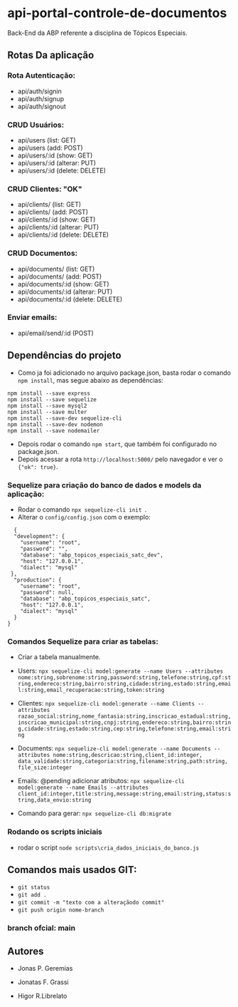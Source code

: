 # api-portal-controle-de-documentos
Back-End da ABP referente a disciplina de Tópicos Especiais.

## Rotas Da aplicação

### Rota Autenticação:

* api/auth/signin
* api/auth/signup
* api/auth/signout

### CRUD Usuários:

* api/users (list: GET)
* api/users (add: POST)
* api/users/:id (show: GET)
* api/users/:id (alterar: PUT)
* api/users/:id (delete: DELETE)

### CRUD Clientes: "OK"

* api/clients/ (list: GET)
* api/clients/ (add: POST)
* api/clients/:id (show: GET)
* api/clients/:id (alterar: PUT)
* api/clients/:id (delete: DELETE)

### CRUD Documentos:

* api/documents/ (list: GET)
* api/documents/ (add: POST)
* api/documents/:id (show: GET)
* api/documents/:id (alterar: PUT)
* api/documents/:id (delete: DELETE)

### Enviar emails:
* api/email/send/:id (POST)

## Dependências do projeto 

* Como ja foi adicionado no arquivo package.json, basta rodar o comando `npm install`, mas segue abaixo as dependências:

```
npm install --save express
npm install --save sequelize
npm install --save mysql2
npm install --save multer
npm install --save-dev sequelize-cli
npm install --save-dev nodemon
npm install --save nodemailer
```

* Depois rodar o comando `npm start`, que também foi configurado no package.json.
* Depois acessar a rota `http://localhost:5000/` pelo navegador e ver o `{"ok": true}`.

### Sequelize para criação do banco de dados e models da aplicação:

* Rodar o comando `npx sequelize-cli init `.
* Alterar o `config/config.json` com o exemplo:
```
  {
  "development": {
    "username": "root",
    "password": "",
    "database": "abp_topicos_especiais_satc_dev",
    "host": "127.0.0.1",
    "dialect": "mysql"
 },  
  "production": {
    "username": "root",
    "password": null,
    "database": "abp_topicos_especiais_satc",
    "host": "127.0.0.1",
    "dialect": "mysql"
  }
}
```

### Comandos Sequelize para criar as tabelas:

* Criar a tabela manualmente.

* Users:
`npx sequelize-cli model:generate --name Users --attributes nome:string,sobrenome:string,password:string,telefone:string,cpf:string,endereco:string,bairro:string,cidade:string,estado:string,email:string,email_recuperacao:string,token:string`

* Clientes:
`npx sequelize-cli model:generate --name Clients --attributes razao_social:string,nome_fantasia:string,inscricao_estadual:string,inscricao_municipal:string,cnpj:string,endereco:string,bairro:string,cidade:string,estado:string,cep:string,telefone:string,email:string`

* Documents:
`npx sequelize-cli model:generate --name Documents --attributes nome:string,descricao:string,client_id:integer, data_validade:string,categoria:string,filename:string,path:string, file_size:integer`

* Emails: @pending adicionar atributos:
`npx sequelize-cli model:generate --name Emails --attributes client_id:integer,title:string,message:string,email:string,status:string,data_envio:string`


* Comando para gerar: `npx sequelize-cli db:migrate`

### Rodando os scripts iniciais
 * rodar o script `node scripts\cria_dados_iniciais_do_banco.js`

## Comandos mais usados GIT:
* `git status`
* `git add .`
* `git commit -m "texto com a alteraçãodo commit"`
* `git push origin nome-branch`

### branch ofcial: main 

## Autores

* Jonas P. Geremias

* Jonatas F. Grassi

* Higor R.Librelato